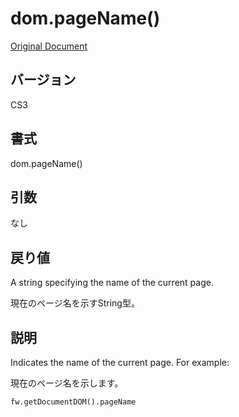 # dom.pageName()

[Original Document](http://help.adobe.com/en_US/fireworks/cs/extend/WS5b3ccc516d4fbf351e63e3d1183c94856c-77d8.html)

## バージョン

CS3

## 書式

dom.pageName()

## 引数

なし

## 戻り値

A string specifying the name of the current page.

現在のページ名を示すString型。

## 説明

Indicates the name of the current page. For example:

現在のページ名を示します。

```
fw.getDocumentDOM().pageName
```